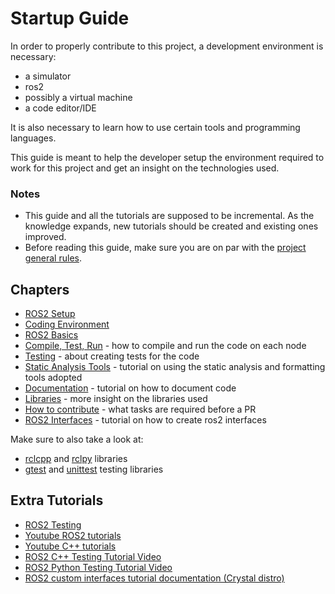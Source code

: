 # Startup Guide 

In order to properly contribute to this project, a development environment is necessary:

- a simulator
- ros2
- possibly a virtual machine
- a code editor/IDE

It is also necessary to learn how to use certain tools and programming languages.

This guide is meant to help the developer setup the environment required to work for this project and get an insight on the technologies used.

### Notes
- This guide and all the tutorials are supposed to be incremental. As the knowledge expands, new tutorials should be created and existing ones improved.
- Before reading this guide, make sure you are on par with the [project general rules](../project-rules.md).

## Chapters

- [ROS2 Setup](./ros2_setup.md)
- [Coding Environment](./coding_environment.md)
- [ROS2 Basics](./ros2_tutorial.md)
- [Compile, Test, Run](./compile-test-run.md) - how to compile and run the code on each node
- [Testing](./testing.md) - about creating tests for the code
- [Static Analysis Tools](./static_analysis_tools.md) - tutorial on using the static analysis and formatting tools adopted
- [Documentation](./documentation.md) - tutorial on how to document code
- [Libraries](./libraries.md) - more insight on the libraries used
- [How to contribute](./contribute.md) - what tasks are required before a PR
- [ROS2 Interfaces](./new_interface_tutorial.md) - tutorial on how to create ros2 interfaces

Make sure to also take a look at:

- [rclcpp](https://docs.ros2.org/latest/api/rclcpp/) and [rclpy](https://docs.ros2.org/foxy/api/rclpy/index.html) libraries
- [gtest](https://google.github.io/googletest/) and [unittest](https://docs.python.org/3/library/unittest.html) testing libraries


## Extra Tutorials

- [ROS2 Testing](https://www.youtube.com/watch?v=t2Jm1Nt49-A&t=2031s)
- [Youtube ROS2 tutorials](https://www.youtube.com/watch?v=uYW8UJZTuAg&list=PLRE44FoOoKf7NzWwxt3W2taZ7BiWyfhCp&index=6)
- [Youtube C++ tutorials](https://www.youtube.com/watch?v=18c3MTX0PK0&list=PLlrATfBNZ98dudnM48yfGUldqGD0S4FFb)
- [ROS2 C++ Testing Tutorial Video](https://www.youtube.com/watch?v=t2Jm1Nt49-A&t=2031s)
- [ROS2 Python Testing Tutorial Video](https://www.youtube.com/watch?v=h-1IhC01T1c)
- [ROS2 custom interfaces tutorial documentation (Crystal distro)](https://docs.ros.org/en/crystal/Tutorials/Custom-ROS2-Interfaces.html#create-a-new-package)